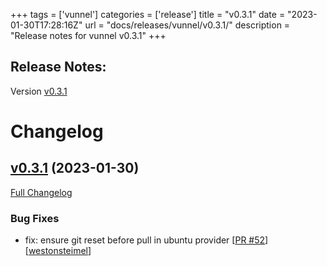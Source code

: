 +++
tags = ['vunnel']
categories = ['release']
title = "v0.3.1"
date = "2023-01-30T17:28:16Z"
url = "docs/releases/vunnel/v0.3.1/"
description = "Release notes for vunnel v0.3.1"
+++

## Release Notes:
Version [v0.3.1](https://github.com/anchore/vunnel/releases/tag/v0.3.1)

# Changelog

## [v0.3.1](https://github.com/anchore/vunnel/tree/v0.3.1) (2023-01-30)

[Full Changelog](https://github.com/anchore/vunnel/compare/v0.3.0...v0.3.1)

### Bug Fixes

- fix: ensure git reset before pull in ubuntu provider [[PR #52](https://github.com/anchore/vunnel/pull/52)] [[westonsteimel](https://github.com/westonsteimel)]

